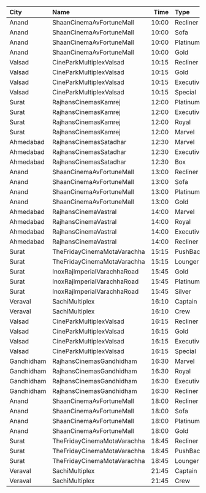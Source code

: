 | City       | Name                        |  Time | Type         | Price | Capacity | Booked |
| :--------- | :-------------------------- | ----: | :----------- | ----: | -------: | -----: |
| Anand      | ShaanCinemaAvFortuneMall    | 10:00 | Recliner     |  300₹ |      100 |      0 |
| Anand      | ShaanCinemaAvFortuneMall    | 10:00 | Sofa         |  250₹ |      100 |      0 |
| Anand      | ShaanCinemaAvFortuneMall    | 10:00 | Platinum     |  100₹ |      100 |      0 |
| Anand      | ShaanCinemaAvFortuneMall    | 10:00 | Gold         |   90₹ |      100 |      0 |
| Valsad     | CineParkMultiplexValsad     | 10:15 | Recliner     |  150₹ |      100 |      0 |
| Valsad     | CineParkMultiplexValsad     | 10:15 | Gold         |  100₹ |      100 |      0 |
| Valsad     | CineParkMultiplexValsad     | 10:15 | Executive    |   80₹ |      100 |      0 |
| Valsad     | CineParkMultiplexValsad     | 10:15 | Special      |   70₹ |      100 |      0 |
| Surat      | RajhansCinemasKamrej        | 12:00 | Platinum     |  180₹ |       31 |      8 |
| Surat      | RajhansCinemasKamrej        | 12:00 | Executive    |  160₹ |       87 |     12 |
| Surat      | RajhansCinemasKamrej        | 12:00 | Royal        |  140₹ |       60 |      0 |
| Surat      | RajhansCinemasKamrej        | 12:00 | Marvel       |  110₹ |       40 |      0 |
| Ahmedabad  | RajhansCinemasSatadhar      | 12:30 | Marvel       |  140₹ |       26 |      0 |
| Ahmedabad  | RajhansCinemasSatadhar      | 12:30 | Executive    |  160₹ |       71 |      6 |
| Ahmedabad  | RajhansCinemasSatadhar      | 12:30 | Box          |  160₹ |        5 |      5 |
| Anand      | ShaanCinemaAvFortuneMall    | 13:00 | Recliner     |  300₹ |      100 |      0 |
| Anand      | ShaanCinemaAvFortuneMall    | 13:00 | Sofa         |  250₹ |      100 |      0 |
| Anand      | ShaanCinemaAvFortuneMall    | 13:00 | Platinum     |  100₹ |      100 |      0 |
| Anand      | ShaanCinemaAvFortuneMall    | 13:00 | Gold         |  100₹ |      100 |      0 |
| Ahmedabad  | RajhansCinemaVastral        | 14:00 | Marvel       |  110₹ |       32 |      0 |
| Ahmedabad  | RajhansCinemaVastral        | 14:00 | Royal        |  140₹ |       40 |      0 |
| Ahmedabad  | RajhansCinemaVastral        | 14:00 | Executive    |  160₹ |      104 |      7 |
| Ahmedabad  | RajhansCinemaVastral        | 14:00 | Recliner     |  260₹ |       17 |      4 |
| Surat      | TheFridayCinemaMotaVarachha | 15:15 | PushBackSeat |  180₹ |       60 |      0 |
| Surat      | TheFridayCinemaMotaVarachha | 15:15 | Lounger      |  180₹ |       60 |      0 |
| Surat      | InoxRajImperialVarachhaRoad | 15:45 | Gold         |  190₹ |       23 |      0 |
| Surat      | InoxRajImperialVarachhaRoad | 15:45 | Platinum     |  220₹ |       12 |      0 |
| Surat      | InoxRajImperialVarachhaRoad | 15:45 | Silver       |  170₹ |       10 |      0 |
| Veraval    | SachiMultiplex              | 16:10 | Captain      |  120₹ |       68 |      8 |
| Veraval    | SachiMultiplex              | 16:10 | Crew         |  120₹ |       60 |     12 |
| Valsad     | CineParkMultiplexValsad     | 16:15 | Recliner     |  250₹ |      100 |      0 |
| Valsad     | CineParkMultiplexValsad     | 16:15 | Gold         |  150₹ |      100 |      0 |
| Valsad     | CineParkMultiplexValsad     | 16:15 | Executive    |  130₹ |      100 |      0 |
| Valsad     | CineParkMultiplexValsad     | 16:15 | Special      |  110₹ |      100 |      0 |
| Gandhidham | RajhansCinemasGandhidham    | 16:30 | Marvel       |  130₹ |       17 |      0 |
| Gandhidham | RajhansCinemasGandhidham    | 16:30 | Royal        |  150₹ |       51 |      2 |
| Gandhidham | RajhansCinemasGandhidham    | 16:30 | Executive    |  170₹ |       98 |     20 |
| Gandhidham | RajhansCinemasGandhidham    | 16:30 | Recliner     |  270₹ |       28 |     11 |
| Anand      | ShaanCinemaAvFortuneMall    | 18:00 | Recliner     |  300₹ |      100 |      0 |
| Anand      | ShaanCinemaAvFortuneMall    | 18:00 | Sofa         |  250₹ |      100 |      0 |
| Anand      | ShaanCinemaAvFortuneMall    | 18:00 | Platinum     |  100₹ |      100 |      0 |
| Anand      | ShaanCinemaAvFortuneMall    | 18:00 | Gold         |  100₹ |      100 |      0 |
| Surat      | TheFridayCinemaMotaVarachha | 18:45 | Recliner     |  290₹ |       41 |      0 |
| Surat      | TheFridayCinemaMotaVarachha | 18:45 | PushBackSeat |  220₹ |       41 |      0 |
| Surat      | TheFridayCinemaMotaVarachha | 18:45 | Lounger      |  220₹ |       41 |      0 |
| Veraval    | SachiMultiplex              | 21:45 | Captain      |  120₹ |       68 |     16 |
| Veraval    | SachiMultiplex              | 21:45 | Crew         |  120₹ |       60 |      0 |